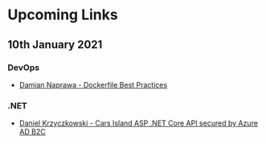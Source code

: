 # Upcoming Links

## 10th January 2021

### DevOps
- [Damian Naprawa - Dockerfile Best Practices](https://github.com/dnaprawa/dockerfile-best-practices)

### .NET
- [Daniel Krzyczkowski - Cars Island ASP .NET Core API secured by Azure AD B2C](https://daniel-krzyczkowski.github.io/Cars-Island-ASP-NET-Core-API-Secured-By-Azure-AD-B2C/)
